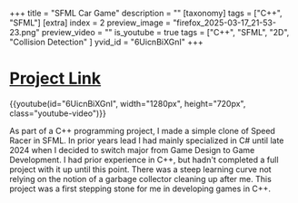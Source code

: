 +++
title = "SFML Car Game"
description = ""
[taxonomy]
tags = ["C++", "SFML"]
[extra]
index = 2
preview_image = "firefox_2025-03-17_21-53-23.png"
preview_video = ""
is_youtube = true
tags = ["C++", "SFML", "2D", "Collision Detection" ]
yvid_id = "6UicnBiXGnI"
+++

# [Project Link](https://git.hku.nl/joelle.ubink/game-dev-1)

{{youtube(id="6UicnBiXGnI", width="1280px", height="720px", class="youtube-video")}}


As part of a C++ programming project, I made a simple clone of Speed Racer in SFML. In prior years lead I had mainly specialized in C# until late 2024 when I decided to switch major from Game Design to Game Development. I had prior experience in C++, but hadn't completed a full project with it up until this point. There was a steep learning curve not relying on the notion of a garbage collector cleaning up after me. This project was a first stepping stone for me in developing games in C++.


